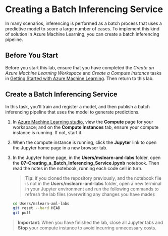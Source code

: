 # Creating a Batch Inferencing Service

In many scenarios, inferencing is performed as a batch process that uses a predictive model to score a large number of cases. To implement this kind of solution in Azure Machine Learning, you can create a batch inferencing pipeline.

## Before You Start

Before you start this lab, ensure that you have completed the *Create an Azure Machine Learning Workspace* and *Create a Compute Instance* tasks in [Getting Started with Azure Machine Learning](Lab01.md). Then return to this lab.

## Create a Batch Inferencing Service

In this task, you'll train and register a model, and then publish a batch inferencing pipeline that uses the model to generate predictions.

1. In [Azure Machine Learning studio](https://ml.azure.com), view the **Compute** page for your workspace; and on the **Compute Instances** tab, ensure your compute instance is running. If not, start it.
2. When the compute instance is running, click the **Jupyter** link to open the Jupyter home page in a new browser tab.
3. In the Jupyter home page, in the **Users/mslearn-aml-labs** folder, open the **07-Creating_a_Batch_Inferencing_Service.ipynb** notebook. Then read the notes in the notebook, running each code cell in turn.

    > **Tip**: If you cloned the repository previously, and the notebook file is not in the **Users/mslearn-aml-labs** folder, open a new terminal in your Jupyter environment and run the following commands to refresh the lab files (overwriting any changes you have made):

    ```bash
    cd Users/mslearn-aml-labs
    git reset --hard HEAD
    git pull
    ```

> **Important**: When you have finished the lab, close all Jupyter tabs and **Stop** your compute instance to avoid incurring unnecessary costs.
